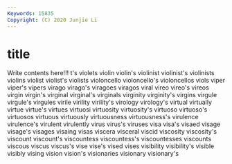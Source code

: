 ```yaml
---
Keywords: 15835
Copyright: (C) 2020 Junjie Li
---
```


# title

Write contents here!!!
t's 
violets
violin 
violin's 
violinist 
violinist's 
violinists 
violins 
violist 
violist's 
violists 
violoncello
violoncello's 
violoncellos 
viols 
viper 
viper's 
vipers 
virago 
virago's 
viragoes 
viragos
viral 
vireo 
vireo's 
vireos 
virgin 
virgin's 
virginal 
virginal's 
virginals 
virginity
virginity's 
virgins 
virgule 
virgule's 
virgules 
virile 
virility 
virility's 
virology 
virology's
virtual 
virtually 
virtue 
virtue's 
virtues 
virtuosi 
virtuosity 
virtuosity's 
virtuoso 
virtuoso's
virtuosos 
virtuous 
virtuously 
virtuousness 
virtuousness's 
virulence 
virulence's 
virulent 
virulently 
virus
virus's 
viruses 
visa 
visa's 
visaed 
visage 
visage's 
visages 
visaing 
visas
viscera 
visceral 
viscid 
viscosity 
viscosity's 
viscount 
viscount's 
viscountess 
viscountess's 
viscountesses
viscounts 
viscous 
viscus 
viscus's 
vise 
vise's 
vised 
vises 
visibility 
visibility's
visible 
visibly 
vising 
vision 
vision's 
visionaries 
visionary 
visionary's 
